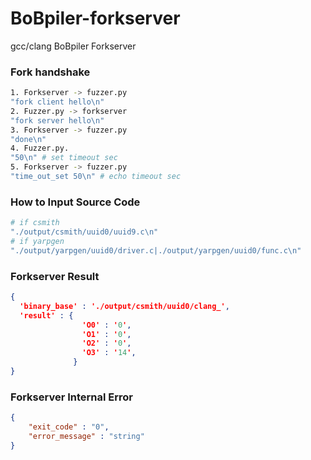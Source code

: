 # BoBpiler-forkserver

gcc/clang BoBpiler Forkserver

### Fork handshake
```bash
1. Forkserver -> fuzzer.py
"fork client hello\n"
2. Fuzzer.py -> forkserver
"fork server hello\n"
3. Forkserver -> fuzzer.py
"done\n"
4. Fuzzer.py.
"50\n" # set timeout sec
5. Forkserver -> fuzzer.py
"time_out_set 50\n" # echo timeout sec
```

### How to Input Source Code
```bash
# if csmith
"./output/csmith/uuid0/uuid9.c\n"
# if yarpgen
"./output/yarpgen/uuid0/driver.c|./output/yarpgen/uuid0/func.c\n"
```


### Forkserver Result
```JSON
{
  'binary_base' : './output/csmith/uuid0/clang_',
  'result' : {
                'O0' : '0',
                'O1' : '0',
                'O2' : '0',
                'O3' : '14',
              }
}
```


### Forkserver Internal Error
```JSON
{
	"exit_code" : "0",
	"error_message" : "string"
}
```
